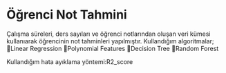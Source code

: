 # Öğrenci Not Tahmini
Çalışma süreleri, ders sayıları ve öğrenci notlarından oluşan veri kümesi kullanıarak öğrencinin not tahminleri yapılmıştır.
Kullandığım algoritmalar;
🔸Linear Regression
🔸Polynomial Features
🔸Decision Tree
🔸Random Forest
  
  Kullandığım hata ayıklama yöntemi:R2_score


